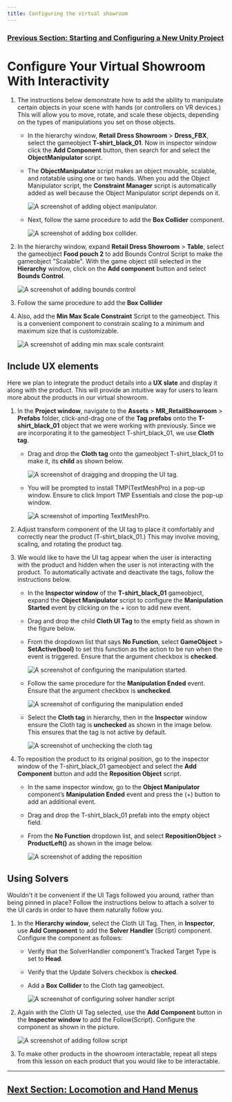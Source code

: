 ```yaml
---
title: Configuring the virtual showroom
---
```

### [Previous Section: Starting and Configuring a New Unity Project](2-setup-unity-project.md)

# Configure Your Virtual Showroom With Interactivity

1. The instructions below demonstrate how to add the ability to manipulate certain objects in your scene with hands (or controllers on VR devices.) This will allow you to move, rotate, and scale these objects, depending on the types of manipulations you set on those objects.

    - In the hierarchy window, **Retail Dress Showroom** > **Dress_FBX**, select the gameobject **T-shirt_black_01**. Now in inspector window click the **Add Component** button, then search for and select the **ObjectManipulator** script.

    - The **ObjectManipulator** script makes an object movable, scalable, and rotatable using one or two hands. When you add the Object Manipulator script, the **Constraint Manager** script is automatically added as well because the Object Manipulator script depends on it.

        ![A screenshot of adding object manipulator.](img/add-object-manupilator.png)

    - Next, follow the same procedure to add the **Box Collider** component.

        ![A screenshot of adding box collider.](img/add-box-collider.png)

2. In the hierarchy window, expand **Retail Dress Showroom** > **Table**, select the gameobject **Food pouch 2** to add Bounds Control Script to make the gameobject "Scalable". With the game object still selected in the **Hierarchy** window, click on the **Add component** button and select **Bounds Control**.

    ![A screenshot of adding bounds control](img/bounds-control.png)

3. Follow the same procedure to add the **Box Collider**

4. Also, add the **Min Max Scale Constraint** Script to the gameobject. This is a convenient component to constrain scaling to a minimum and maximum size that is customizable.

    ![A screenshot of adding min max scale contsraint](img/min-max-scale-contsraint.png)

## Include UX elements

Here we plan to integrate the product details into a **UX slate** and display it along with the product. This will provide an intuitive way for users to learn more about the products in our virtual showroom. 

1. In the **Project window**, navigate to the **Assets** > **MR_RetailShowroom** > **Prefabs** folder, click-and-drag one of the **Tag prefabs** onto the **T-shirt_black_01** object that we were working with previously. Since we are incorporating it to the gameobject T-shirt_black_01, we use **Cloth tag**.

    - Drag and drop the **Cloth tag** onto the gameobject T-shirt_black_01 to make it, its **child** as shown below.

        ![A screenshot of dragging and dropping the UI tag.](img/add-cloth-tag.png)

    - You will be prompted to install TMP(TextMeshPro) in a pop-up window. Ensure to click Import TMP Essentials and close the pop-up window.

        ![A screenshot of importing TextMeshPro.](img/import-tmp.png)

2. Adjust transform component of the UI tag to place it comfortably and correctly near the product (T-shirt_black_01.) This may involve moving, scaling, and rotating the product tag.

3. We would like to have the UI tag appear when the user is interacting with the product and hidden when the user is not interacting with the product. To automatically activate and deactivate the tags, follow the instructions below.  

    - In the **Inspector window** of the **T-shirt_black_01** gameobject, expand the **Object Manipulator** script to configure the **Manipulation Started** event by clicking on the + icon to add new event.

    - Drag and drop the child **Cloth UI Tag** to the empty field as shown in the figure below.

    - From the dropdown list that says **No Function**, select **GameObject** > **SetActive(bool)** to set this function as the action to be run when the event is triggered. Ensure that the argument checkbox is **checked**.

        ![A screenshot of configuring the manipulation started.](img/manupilation-started.png)

    - Follow the same procedure for the **Manipulation Ended** event. Ensure that the argument checkbox is **unchecked**.

        ![A screenshot of configuring the manipulation ended](img/manupilation-ended.png)

     -  Select the **Cloth tag** in hierarchy, then in the **Inspector** window ensure the Cloth tag is **unchecked** as shown in the image below. This ensures that the tag is not active by default.

        ![A screenshot of unchecking the cloth tag](img/uncheck-cloth-tag.png)

4. To reposition the product to its original position, go to the inspector window of the T-shirt_black_01 gameobject and select the **Add Component** button and add the **Reposition Object** script.  

    - In the same inspector window, go to the **Object Manipulator** component’s **Manipulation Ended** event and press the (+) button to add an additional event.  

    - Drag and drop the T-shirt_black_01 prefab into the empty object field.

    - From the **No Function** dropdown list, and select **RepositionObject** > **ProductLeft()** as shown in the image below.

        ![A screenshot of adding the reposition](img/add-reposition.png)

## Using Solvers

Wouldn't it be convenient if the UI Tags followed you around, rather than being pinned in place? Follow the instructions below to attach a solver to the UI cards in order to have them naturally follow you.  

1. In the **Hierarchy window**, select the Cloth UI Tag. Then, in **Inspector**, use **Add Component** to add the **Solver Handler** (Script) component. Configure the component as follows:

    - Verify that the SolverHandler component's Tracked Target Type is set to **Head**.

    - Verify that the Update Solvers checkbox is **checked**.

    - Add a **Box Collider** to the Cloth tag gameobject.

        ![A screenshot of configuring solver handler script](img/add-solver.png)

2. Again with the Cloth UI Tag selected, use the **Add Component** button in the **Inspector window** to add the Follow(Script). Configure the component as shown in the picture.

    ![A screenshot of adding follow script](img/add-follow.png)

3. To make other products in the showroom interactable, repeat all steps from this lesson on each product that you would like to be interactable.
---
## [Next Section: Locomotion and Hand Menus](4-locomoting-around-virtual-showroom.md)